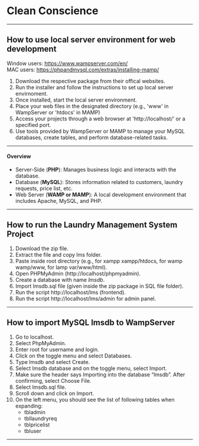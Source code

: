 # Clean Conscience

---
## How to use local server environment for web development

Window users: https://www.wampserver.com/en/ <br />
MAC users: https://phpandmysql.com/extras/installing-mamp/

1. Download the respective package from their offical websites.
2. Run the installer and follow the instructions to set up local server envirnoment. 
3. Once installed, start the local server environment. 
4. Place your web files in the designated directory (e.g., 'www' in WampServer or 'htdocs' in MAMP)
5. Access your projects through a web browser at 'http://localhost/' or a specified port.
6. Use tools provided by WampServer or MAMP to manage your MySQL databases, create tables, and perform database-related tasks. 

---
#### Overview

* Server-Side (**PHP**): Manages business logic and interacts with the database.
* Database (**MySQL**): Stores information related to customers, laundry requests, price list, etc.
* Web Server (**WAMP or MAMP**): A local development environment that includes Apache, MySQL, and PHP.

---
## How to run the Laundry Management System Project

1. Download the zip file.
2. Extract the file and copy lms folder.
3. Paste inside root directory (e.g., for xampp xampp/htdocs, for wamp wamp/www, for lamp var/www/html).
4. Open PHPMyAdmin (http://localhost/phpmyadmin).
5. Create a database with name *lmsdb*.
6. Import lmsdb.sql file (given inside the zip package in SQL file folder).
7. Run the script http://localhost/lms (frontend).
8. Run the script http://localhost/lms/admin for admin panel.

---

## How to import MySQL lmsdb to WampServer

1. Go to localhost.
2. Select PhpMyAdmin.
3. Enter root for username and login.
4. Click on the toggle menu and select Databases.
5. Type lmsdb and select Create.
6. Select lmsdb database and on the toggle menu, select Import.
7. Make sure the header says Importing into the database “lmsdb”. After confirming, select Choose File.
8. Select lmsdb.sql file.
9. Scroll down and click on Import.
10. On the left menu, you should see the list of following tables when expanding:
    * tbladmin
    * tbllaundryreq
    * tblpricelist
    * tbluser

---
